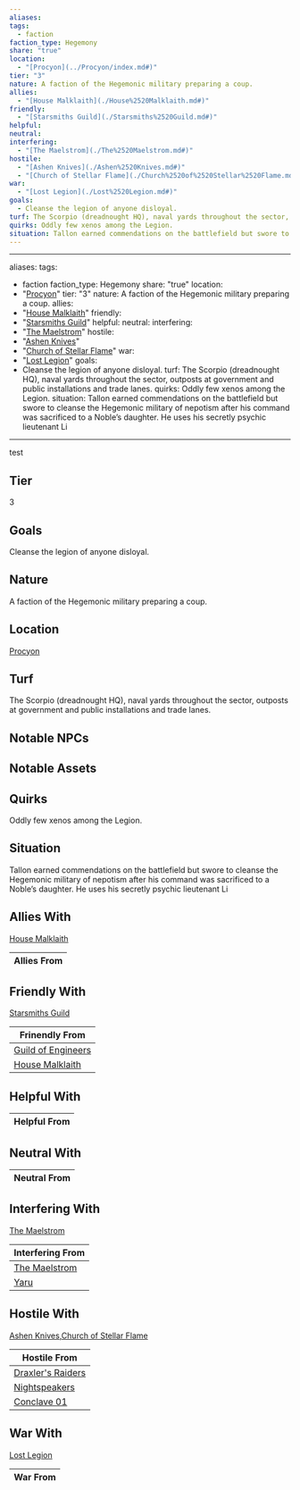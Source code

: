 ```yaml
---
aliases: 
tags:
  - faction
faction_type: Hegemony
share: "true"
location:
  - "[Procyon](../Procyon/index.md#)"
tier: "3"
nature: A faction of the Hegemonic military preparing a coup.
allies:
  - "[House Malklaith](./House%2520Malklaith.md#)"
friendly:
  - "[Starsmiths Guild](./Starsmiths%2520Guild.md#)"
helpful: 
neutral: 
interfering:
  - "[The Maelstrom](./The%2520Maelstrom.md#)"
hostile:
  - "[Ashen Knives](./Ashen%2520Knives.md#)"
  - "[Church of Stellar Flame](./Church%2520of%2520Stellar%2520Flame.md#)"
war:
  - "[Lost Legion](./Lost%2520Legion.md#)"
goals:
  - Cleanse the legion of anyone disloyal.
turf: The Scorpio (dreadnought HQ), naval yards throughout the sector, outposts at government and public installations and trade lanes.
quirks: Oddly few xenos among the Legion.
situation: Tallon earned commendations on the battlefield but swore to cleanse the Hegemonic military of nepotism after his command was sacrificed to a Noble’s daughter. He uses his secretly psychic lieutenant Li
---
```

---
aliases:
tags:
  - faction
faction_type: Hegemony
share: "true"
location:
  - "[Procyon](../Procyon/index.md#)"
tier: "3"
nature: A faction of the Hegemonic military preparing a coup.
allies:
  - "[House Malklaith](./House%2520Malklaith.md#)"
friendly:
  - "[Starsmiths Guild](./Starsmiths%2520Guild.md#)"
helpful:
neutral:
interfering:
  - "[The Maelstrom](./The%2520Maelstrom.md#)"
hostile:
  - "[Ashen Knives](./Ashen%2520Knives.md#)"
  - "[Church of Stellar Flame](./Church%2520of%2520Stellar%2520Flame.md#)"
war:
  - "[Lost Legion](./Lost%2520Legion.md#)"
goals:
  - Cleanse the legion of anyone disloyal.
turf: The Scorpio (dreadnought HQ), naval yards throughout the sector, outposts at government and public installations and trade lanes.
quirks: Oddly few xenos among the Legion.
situation: Tallon earned commendations on the battlefield but swore to cleanse the Hegemonic military of nepotism after his command was sacrificed to a Noble’s daughter. He uses his secretly psychic lieutenant Li
---

test

## Tier


3

## Goals

Cleanse the legion of anyone disloyal.

## Nature

A faction of the Hegemonic military preparing a coup.

## Location

[Procyon](../Procyon/index.md.md#.md#)

## Turf

The Scorpio (dreadnought HQ), naval yards throughout the sector, outposts at government and public installations and trade lanes.

## Notable NPCs



## Notable Assets



## Quirks

Oddly few xenos among the Legion.

## Situation

Tallon earned commendations on the battlefield but swore to cleanse the Hegemonic military of nepotism after his command was sacrificed to a Noble’s daughter. He uses his secretly psychic lieutenant Li

## Allies With

[House Malklaith](./House%2520Malklaith.md.md#.md#)

| Allies From |
| ----------- |


## Friendly With

[Starsmiths Guild](./Starsmiths%2520Guild.md.md#.md#)

| Frinendly From                                         |
| ------------------------------------------------------ |
| [Guild of Engineers](./Guild%20of%20Engineers.md) |
| [House Malklaith](./House%2520Malklaith.md.md#.md#)       |


## Helpful With



| Helpful From |
| ------------ |


## Neutral With




| Neutral From |
| ------------ |



## Interfering With

[The Maelstrom](./The%2520Maelstrom.md.md#.md#)


| Interfering From                             |
| -------------------------------------------- |
| [The Maelstrom](./The%2520Maelstrom.md.md#.md#) |
| [Yaru](./Yaru.md)                   |



## Hostile With

[Ashen Knives](./Ashen%2520Knives.md.md#.md#),[Church of Stellar Flame](./Church%2520of%2520Stellar%2520Flame.md.md#.md#)


| Hostile From                                         |
| ---------------------------------------------------- |
| [Draxler's Raiders](./Draxler's%20Raiders.md) |
| [Nightspeakers](./Nightspeakers.md)         |
| [Conclave 01](./Conclave%2001.md)             |



## War With

[Lost Legion](./Lost%2520Legion.md.md#.md#)

| War From |
| -------- |

